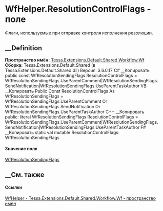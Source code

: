 # WfHelper.ResolutionControlFlags - поле
Флаги, используемые при отправке контроля исполнения резолюции.
## __Definition
 **Пространство имён:**
[Tessa.Extensions.Default.Shared.Workflow.Wf](N_Tessa_Extensions_Default_Shared_Workflow_Wf.htm)  
 **Сборка:** Tessa.Extensions.Default.Shared (в
Tessa.Extensions.Default.Shared.dll) Версия: 3.6.0.17
C# __Копировать
     public const WfResolutionSendingFlags ResolutionControlFlags = WfResolutionSendingFlags.UseParentComment|WfResolutionSendingFlags.SendNotification|WfResolutionSendingFlags.UseParentTaskAuthor
VB __Копировать
     Public Const ResolutionControlFlags As WfResolutionSendingFlags = WfResolutionSendingFlags.UseParentComment Or WfResolutionSendingFlags.SendNotification Or WfResolutionSendingFlags.UseParentTaskAuthor
C++ __Копировать
     public:
    literal WfResolutionSendingFlags ResolutionControlFlags = WfResolutionSendingFlags.UseParentComment|WfResolutionSendingFlags.SendNotification|WfResolutionSendingFlags.UseParentTaskAuthor
F# __Копировать
     static val mutable ResolutionControlFlags: WfResolutionSendingFlags
#### Значение поля
[WfResolutionSendingFlags](T_Tessa_Extensions_Default_Shared_Workflow_Wf_WfResolutionSendingFlags.htm)
##  __См. также
#### Ссылки
[WfHelper - ](T_Tessa_Extensions_Default_Shared_Workflow_Wf_WfHelper.htm)
[Tessa.Extensions.Default.Shared.Workflow.Wf - пространство
имён](N_Tessa_Extensions_Default_Shared_Workflow_Wf.htm)
